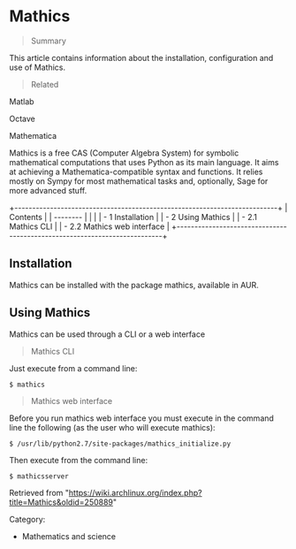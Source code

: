 Mathics
=======

> Summary

This article contains information about the installation, configuration
and use of Mathics.

> Related

Matlab

Octave

Mathematica

Mathics is a free CAS (Computer Algebra System) for symbolic
mathematical computations that uses Python as its main language. It aims
at achieving a Mathematica-compatible syntax and functions. It relies
mostly on Sympy for most mathematical tasks and, optionally, Sage for
more advanced stuff.

+--------------------------------------------------------------------------+
| Contents                                                                 |
| --------                                                                 |
|                                                                          |
| -   1 Installation                                                       |
| -   2 Using Mathics                                                      |
|     -   2.1 Mathics CLI                                                  |
|     -   2.2 Mathics web interface                                        |
+--------------------------------------------------------------------------+

Installation
------------

Mathics can be installed with the package mathics, available in AUR.

Using Mathics
-------------

Mathics can be used through a CLI or a web interface

> Mathics CLI

Just execute from a command line:

    $ mathics

> Mathics web interface

Before you run mathics web interface you must execute in the command
line the following (as the user who will execute mathics):

    $ /usr/lib/python2.7/site-packages/mathics_initialize.py

Then execute from the command line:

    $ mathicsserver

Retrieved from
"https://wiki.archlinux.org/index.php?title=Mathics&oldid=250889"

Category:

-   Mathematics and science
